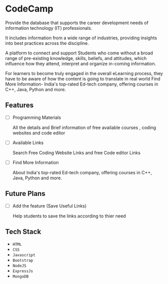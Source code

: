 # CodeCamp
Provide the  database that supports the career development needs of information technology (IT) professionals. 

It includes information from a wide range of industries, providing insights into best practices across the discipline.

A platform to connect and support Students who come without a broad range of pre-existing knowledge, skills, beliefs, and attitudes, which influence how they attend, interpret and organize in-coming information.

For learners to become truly engaged in the overall eLearning process, they have to be aware of how the content is going to translate in real world
 Find More Information- India's top-rated Ed-tech company, offering courses in C++, Java, Python and more.
 
## Features

- [ ] Programming Materials

     All the details and Brief information  of free available courses , coding websites and code editor
     
- [ ] Available Links
    
    Search Free Coding Website Links and free Code editor Links
    
- [ ] Find More Information
    
    About India's top-rated Ed-tech company, offering courses in C++, Java, Python and more.
    
## Future Plans

- [ ] Add the feature (Save Useful Links)
    
    Help students to save the links according to thier need
    
## Tech Stack


-   `HTML`
-   `CSS`
-   `Javascript`
-   `Bootstrap`
-   `NodeJS`
-   `ExpressJs`
-   `MongoDB`

